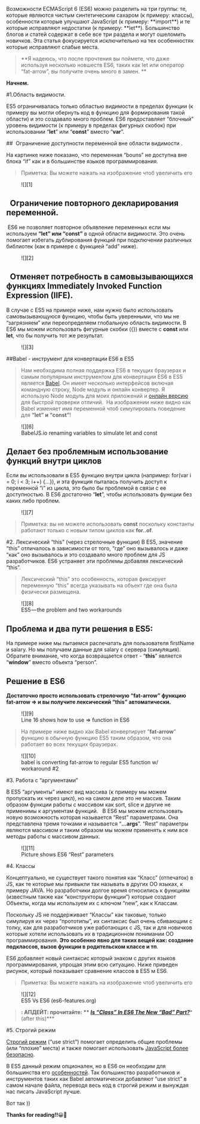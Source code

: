 <section name="f118" class=" section--body section--first section--last" score="
41.25
">Возможности ECMAScript 6 (ES6) можно разделить на три группы: те, которые являются чистым синтетическим сахаром (к примеру: классы), особенности которые улучшают JavaScript (к примеру: **import**) и те которые исправляют недостатки (к примеру: **let**). Большинство блогов и статей содержат в себе все три раздела и могут ошеломить новичков. Эта статья фокусируется исключительно на тех особенностях которые исправляют слабые места.

> **Я надеюсь, что после прочтения вы поймете, что даже используя несколько новшеств ES6, 
> таких как let или оператор “fat-arrow”, вы получите очень много в замен.
> **

**Начнем.**


#1.Область видимости.  

ES5 ограничивалась только областью видимости в пределах функции (к примеру вы могли обернуть код в функцию для формирования такой области) и это создавало много проблем. ES6 предоставляет “блочный”  уровень видимости (к примеру в пределах  фигурных скобок) при использовании “**let**” или “**const**” вместо “**var**”.

##  Ограничение доступности переменной вне области видимости . 


На картинке ниже показано, что переменная “bouns” не доступна вне блока “if” как и в большинстве языков программирования.


> Приметка: Вы можете нажать на изображение чтоб увеличить его
<figure name="be7d" id="be7d" class="graf--figure graf-after--blockquote" score="-12.5
">![][1]</figure>

##   Ограничение повторного декларирования переменной.
 ES6 не позволяет повторное объявление переменных если мы используем **“let” или “const”** в одной области видимости. Это очень помогает избегать дублирования функций при подключении различных библиотек (как в примере с функцией “add”  ниже).
<figure name="4c8d" id="4c8d" class="graf--figure graf-after--p" score="-12.5">
![][2]</figure>


##   Отменяет потребность в самовызывающихся функциях Immediately Invoked Function Expression (IIFE).
В случае с ES5 на примере ниже, нам нужно было использовать самовызывающуюся функцию, чтобы быть уверенными, что мы не “загрязняем” или переопределяем глобальную область видимости. В ES6  мы можем использовать фигурные скобки ({}) вместе с **const** или **let**, что бы получить тот же результат.
<figure name="8cbc" id="8cbc" class="graf--figure graf-after--p" score="-12.5">
![][3]</figure>

##Babel - инструмент для конвертации ES6 в ES5
> Нам необходима полная поддержка ES6 в текущих браузерах и самым популярным инструментом для конвертации ES6 в ES5 является [Babel][4]. Он имеет несколько интерфейсов включая командную строку, Node модуль и онлайн конвертер. Я использую Node модуль для моих приложений и [онлайн версию][5] для быстрой проверки отличий.  На изображении ниже видно как Babel изменяет имя переменной чтоб симулировать поведение для **“let” и “const”**! 

<figure name="2c58" id="2c58" class="graf--figure graf-after--blockquote"
score="-12.5
">![][6]<figcaption class="imageCaption">BabelJS.io renaming variables to
simulate let and const</figcaption></figure>

## Делает без проблемным использование функций внутри циклов
Если вы использовали в ES5 функцию внутри цикла (например: for(var i = 0; i < 3; i++) {…}), и эта функция пыталась получить доступ к переменной “i” из цикла, это было бы проблемой в связи с ее доступностью. В ES6 достаточно “**let**”, чтобы использовать функции без каких либо проблем. 
<figure name="a71a" id="a71a
" class="graf--figure graf-after--p" score="-12.5
">
![][7]</figure>

> Приметка: вы не можете использовать **const** поскольку константы работают только с новым типом циклов как  **for..of**.
>

#2. Лексический “this” (через стрелочные функции) 
В ES5, значение “this” отличалось в зависимости от того, “где” оно вызывалось и даже “как” оно вызывалось и это создавало много проблем для JS разработчиков. ES6 устраняет эти проблемы добавляя лексический “this”.

> Лексический “this” это особенность, которая фиксирует переменную “this” всегда указывать на объект где она была физически размещена. 
<figure
name="46b9" id="46b9" class="graf--figure graf-after--p" score="-12.5
">
![][8]<figcaption class="imageCaption">ES5 — the problem and two workarounds</
figcaption
></figure>

## Проблема и два пути решения в ES5:
На примере ниже мы пытаемся распечатать для пользователя firstName и salary. Но мы получаем данные для salary с сервера (симуляция). Обратите внимание, что когда возвращается ответ - “**this**” является “**window**” вместо объекта “person”. 

## Решение в ES6 
**Достаточно просто использовать стрелочную “fat-arrow” функцию fat-arrow => и вы получите лексический “this” автоматически.**
<figure name="9990" id="9990" class="graf--figure graf-after--p
" score="-12.5
">
![][9]<figcaption class="imageCaption">Line 16 shows how to use => function in
ES6</figcaption></figure>


> На примере ниже видно как Babel конвертирует “**fat-arrow**” функцию в обычную функцию ES5 таким образом, что она работает во всех текущих браузерах.
<figure name="d2b8" id="d2b8" class="graf--figure graf-after--blockquote"
score="-12.5
">![][10]<figcaption class="imageCaption">babel is converting fat-arrow to
regular ES5 function w/ workaround #2</figcaption></figure>

#3. Работа с “аргументами” 

В ES5 “аргументы” имеют вид массива (к примеру мы можем пропускать их через цикл), но на самом деле это не массив. Таким образом функции работы с массивом как sort, slice и другие не применимы к аргументам функций.   В ES6 мы можем использовать новую возможность которая называется “Rest” параметрами. Она представлена тремя точками и называется “**…args**”. “Rest” параметры являются массивом и таким образом мы можем применять к ним все методы работы с массивом данных. 
<figure name="4887" id="4887" class="graf--figure graf-after--p"
score="-12.5
">
![][11]<figcaption class="imageCaption">Picture shows ES6 “Rest” parameters</
figcaption
></figure>

#4. Классы

Концептуально, не существует такого понятия как “Класс” (отпечаток) в JS, как те которые мы привыкли так называть в других ОО языках, к примеру JAVA. Но разработчики долгое время относились к функциям (известным также как “конструкторы функции”) которые создают Объекты, когда мы используем их с ключом “new”, как к Классам.   

Поскольку JS не поддерживает “Классы” как таковые, только симулируя их через “прототипы”, их синтаксис был очень сбивающим с толку, как для разработчиков уже работающих с JS, так и для новичков которые хотели использовать их в традиционном понимании ОО программирования. **Это особенно явно для таких вещей как: создание подклассов, вызов функции в родительском классе и тп**.   

ES6 добавляет новый синтаксис который знаком с других языков программирования, упрощая этим всю ситуацию. Ниже приведен рисунок, который показывает сравнение классов в ES5 м ES6. 

> Приметка: Вы можете нажать на изображение чтоб увеличить его
<figure name="c335" id="
c335" class="graf--figure graf-after--blockquote" score="-12.5
">![][12]<figcaption class="imageCaption">ES5 Vs ES6 (es6-features.org)</
figcaption
></figure>

> **: АПДЕЙТ:  прочитайте: **
> [***Is “Class” In ES6 The New “Bad” Part?***][13]*** (after this)*** 

#5. Строгий режим

[Строгий режим][14] (“use strict”) помогает определить общие проблемы (или “плохие” места) и также помогает использовать [JavaScript более безопасно][15].

В ES5 данный режим опционален, но в ES6 он необходим для большинства его [особенностей][16]. Так большинство разработчиков и инструментов таких как Babel автоматически добавляют  “use strict” в самом начале файла, переводя весь код в строгий режим и вынуждая нас писать  JavaScript лучше.  

Вот так )) 

**Thanks for reading!!**😀🙏</section>

 [1]: img/1*_sSmBGUVfnTNPbmDCcSYXQ.png
 [2]: img/1*0hlaggfnV34FjyrqTiNibQ.png
 [3]: img/1*yU9z2vrCpQ2N1Z-dNtlzbA.png
 [4]: http://babeljs.io/
 [5]: http://babeljs.io/repl/
 [6]: img/1*z8AcAGsYEgh5Sxtt6rev2w.png
 [7]: img/1*dsRnyw5CBwCZjyAjDi55Xg.png
 [8]: img/1*2UoDXLLTVcHTKfIEeE8Aow.png
 [9]: img/1*iJ1CK-Na-KTtfKkh69_NYA.png
 [10]: img/1*4RDvh0kMnYAE2dxNIYY31Q.png
 [11]: img/1*N4UibXqU1KkTkWb6icv5Qw.png
 [12]: img/1*QtHnKOR06KK8Z_LQ-QIwzA.png

 [13]: https://medium.com/@rajaraodv/is-class-in-es6-the-new-bad-part-6c4e6fe1ee65#.4hqgpj2uv

 [14]: https://developer.mozilla.org/en-US/docs/Web/JavaScript/Reference/Strict_mode

 [15]: https://developer.mozilla.org/en-US/docs/Web/JavaScript/Reference/Strict_mode#Securing_JavaScript
 [16]: http://www.ecma-international.org/ecma-262/6.0/#sec-strict-mode-code